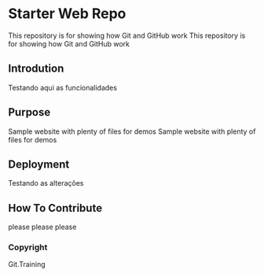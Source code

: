 # Starter Web Repo

This repository is for showing how Git and GitHub work
This repository is for showing how Git and GitHub work

## Introdution

Testando aqui as funcionalidades

## Purpose

Sample website with plenty of files for demos
Sample website with plenty of files for demos

## Deployment

Testando as alterações

## How To Contribute

please please please

### Copyright

Git.Training